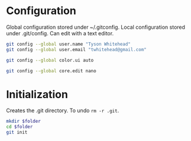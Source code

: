 # Configuration

Global configuration stored under ~/.gitconfig. Local configuration stored under .git/config. Can edit with a text editor.

```bash
git config --global user.name "Tyson Whitehead" 
git config --global user.email "twhitehead@gmail.com" 
```
```bash
git config --global color.ui auto 
```
```bash
git config --global core.edit nano
```

# Initialization

Creates the .git directory. To undo `rm -r .git`.

```bash
mkdir $folder
cd $folder
git init
```
